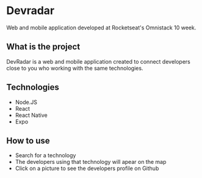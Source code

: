 # Devradar
 Web and mobile application developed at Rocketseat's Omnistack 10 week.
 
## What is the project
DevRadar is a web and mobile application created to connect developers 
close to you who working with the same technologies.

## Technologies
* Node.JS
* React
* React Native
* Expo

## How to use
* Search for a technology
* The developers using that technology will apear on the map
* Click on a picture to see the developers profile on Github
